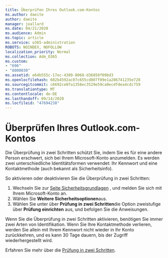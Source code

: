 ```yaml
---
title: Überprüfen Ihres Outlook.com-Kontos
ms.author: daeite
author: daeite
manager: joallard
ms.date: 04/21/2020
ms.audience: Admin
ms.topic: article
ms.service: o365-administration
ROBOTS: NOINDEX, NOFOLLOW
localization_priority: Normal
ms.collection: Adm_O365
ms.custom:
- "696"
- "8000030"
ms.assetid: e64b555c-17ec-4389-8068-d36850f09bd3
ms.openlocfilehash: 602b4592ac07c655cd807f09e1a286741235e728
ms.sourcegitcommit: c6692ce0fa1358ec3529e59ca0ecdfdea4cdc759
ms.translationtype: MT
ms.contentlocale: de-DE
ms.lasthandoff: 09/14/2020
ms.locfileid: "47694238"
---
```

# <a name="how-to-verify-your-outlookcom-account"></a>Überprüfen Ihres Outlook.com-Kontos

Die Überprüfung in zwei Schritten schützt Sie, indem Sie es für eine andere Person erschwert, sich bei Ihrem Microsoft-Konto anzumelden. Es werden zwei unterschiedliche Identitätsformen verwendet: Ihr Kennwort und eine Kontaktmethode (auch bekannt als Sicherheitsinfo).
  
So aktivieren oder deaktivieren Sie die Überprüfung in zwei Schritten:
  
1. Wechseln Sie zur [Seite Sicherheitsgrundlagen](https://go.microsoft.com/fwlink/?linkid=842325) , und melden Sie sich mit Ihrem Microsoft-Konto an.
2. Wählen Sie **Weitere Sicherheitsoptionen**aus.
3. Wählen Sie unter über **Prüfung in zwei Schritten**die Option zweistufige über **Prüfung einrichten** aus, und befolgen Sie die Anweisungen.

Wenn Sie die Überprüfung in zwei Schritten aktivieren, benötigen Sie immer zwei Arten von Identifikation. Wenn Sie Ihre Kontaktmethode verlieren, werden Sie allein mit Ihrem Kennwort nicht wieder in Ihr Konto zurückkehren, und es kann 30 Tage dauern, bis der Zugriff wiederhergestellt wird.
  
Erfahren Sie mehr über die [Prüfung in zwei Schritten](https://go.microsoft.com/fwlink/?linkid=872270).
  